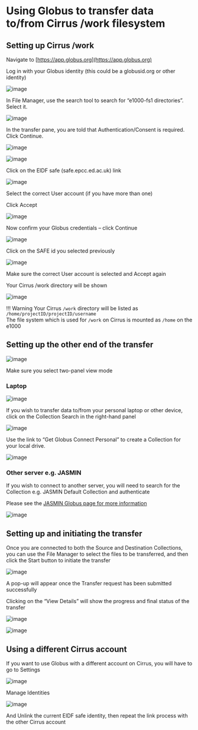 # Using Globus to transfer data to/from Cirrus /work filesystem

## Setting up Cirrus /work

Navigate to [https://app.globus.org](https://app.globus.org)

Log in with your Globus identity (this could be a globusid.org or other identity)

![image](../images/globus/1-login.jpg)


In File Manager, use the search tool to search for “e1000-fs1 directories”. Select it.

![image](../images/globus/2-e1000-search.jpg)

In the transfer pane, you are told that Authentication/Consent is required. Click Continue.

![image](../images/globus/3-continue.jpg)

![image](../images/globus/4-link-eidf.jpg)

Click on the EIDF safe (safe.epcc.ed.ac.uk) link

![image](../images/globus/5-safe.jpg)

Select the correct User account (if you have more than one)

Click Accept

![image](../images/globus/6-continue.jpg)

Now confirm your Globus credentials – click Continue


![image](../images/globus/7-identity.jpg)

Click on the SAFE id you selected previously

![image](../images/globus/8-safe.jpg)

Make sure the correct User account is selected and Accept again

Your Cirrus /work directory will be shown 

![image](../images/globus/9-work.jpg)

!!! Warning 
    Your Cirrus `/work` directory will be listed as `/home/projectID/projectID/username`  <br>
    The file system which is used for `/work` on Cirrus is mounted as `/home` on the e1000

## Setting up the other end of the transfer

![image](../images/globus/10a-two-pane.jpg)

Make sure you select two-panel view mode

### Laptop

![image](../images/globus/10-destination.jpg)

If you wish to transfer data to/from your personal laptop or other device, click on the Collection Search in the right-hand panel

![image](../images/globus/11-globus-connect-personal.jpg)

Use the link to “Get Globus Connect Personal” to create a Collection for your local drive.

![image](../images/globus/12-to-laptop.jpg)

### Other server e.g. JASMIN 

If you wish to connect to another server, you will need to search for the Collection e.g. JASMIN Default Collection and authenticate

Please see the [JASMIN Globus page for more information](https://help.jasmin.ac.uk/docs/data-transfer/globus-transfers-with-jasmin/)

![image](../images/globus/13-jasmin.jpg)

## Setting up and initiating the transfer

Once you are connected to both the Source and Destination Collections, you can use the File Manager to select the files to be transferred, and then click the Start button to initiate the transfer

![image](../images/globus/14-transfer.jpg)

A pop-up will appear once the Transfer request has been submitted successfully

Clicking on the “View Details” will show the progress and final status of the transfer

![image](../images/globus/15-result.jpg)

![image](../images/globus/16-transferred.jpg)

## Using a different Cirrus account

If you want to use Globus with a different account on Cirrus, you will have to go to Settings

![image](../images/globus/17-settings.jpg)

Manage Identities

![image](../images/globus/18-unlink.jpg)

And Unlink the current EIDF safe identity, then repeat the link process with the other Cirrus account